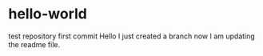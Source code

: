 # hello-world
test repository
first commit
Hello I just created a branch now I am updating the readme file.
